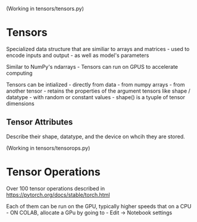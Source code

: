 (Working in tensors/tensors.py)
# Tensors 
Specialized data structure that are similiar to arrays and matrices 
	- used to encode inputs and output 
		- as well as model's parameters

Similar to NumPy's ndarrays 
		- Tensors can run on GPUS to accelerate computing


Tensors can be intialized
	- directly from data 
	- from numpy arrays 
	- from another tensor
		- retains the properties of the argument tensors 
		like shape / datatype
	- with random or constant values 
		- shape() is a tyuple of tensor dimensions

## Tensor Attributes 

Describe their shape, datatype, and the device on whcih they are stored.


(Working in tensors/tensorops.py)
# Tensor Operations
Over 100 tensor operations described in https://pytorch.org/docs/stable/torch.html


Each of them can be run on the GPU, typically higher speeds that on a CPU 
	- ON COLAB, allocate a GPu by going to 
		- Edit -> Notebook settings 


